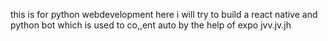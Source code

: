 this is for python webdevelopment 
here i will try to build a react native and python bot which is used to co,,ent auto by the help of expo
jvv.jv.jh
